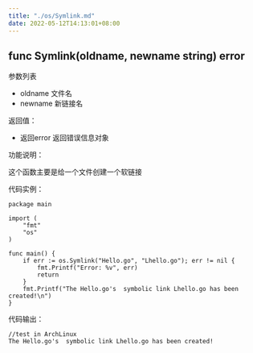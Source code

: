 ```yaml
---
title: "./os/Symlink.md"
date: 2022-05-12T14:13:01+08:00
---
```

## func Symlink(oldname, newname string) error

参数列表

- oldname 文件名
- newname 新链接名

返回值：

- 返回error 返回错误信息对象

功能说明：

这个函数主要是给一个文件创建一个软链接

代码实例：

    package main

    import (
        "fmt"
        "os"
    )

    func main() {
        if err := os.Symlink("Hello.go", "Lhello.go"); err != nil {
            fmt.Printf("Error: %v", err)
            return
        }
        fmt.Printf("The Hello.go's  symbolic link Lhello.go has been created!\n")
    }

代码输出：

    //test in ArchLinux
    The Hello.go's  symbolic link Lhello.go has been created!
